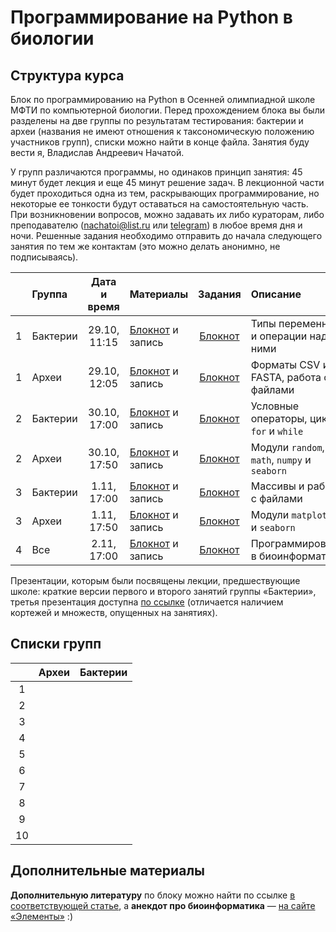# Программирование на Python в биологии

## Структура курса

Блок по программированию на Python в Осенней олимпиадной школе МФТИ по компьютерной биологии. Перед прохождением блока вы были разделены на две группы по результатам тестирования: бактерии и археи (названия не имеют отношения к таксономическую положению участников групп), списки можно найти в конце файла. Занятия буду вести я, Владислав Андреевич Начатой. 

У групп различаются программы, но одинаков принцип занятия: 45 минут будет лекция и еще 45 минут решение задач. В лекционной части будет проходиться одна из тем, раскрывающих программирование, но некоторые ее тонкости будут оставаться на самостоятельную часть. При возникновении вопросов, можно задавать их либо кураторам, либо преподавателю (nachatoi@list.ru или [telegram](https://t.me/subpolare)) в любое время дня и ночи. Решенные задания необходимо отправить до начала следующего занятия по тем же контактам (это можно делать анонимно, не подписываясь).  

|  | Группа | Дата и время | Материалы | Задания | Описание | 
| :------: | :------ | :------: | :------ | :------: | :------ | 
| 1 | Бактерии | 29.10, 11:15 | [Блокнот](https://colab.research.google.com/drive/1FNm7qUJJ4NmorT_FN5Qr0uYSxLIf1hjQ?usp=sharing) и запись | [Блокнот](https://colab.research.google.com/drive/1IZrKNB_qbbPn-tbQcqs1u92llNN-dncw?usp=sharing) | Типы переменных и операции над ними | 
| 1 | Археи | 29.10, 12:05 | [Блокнот]() и запись | [Блокнот]() | Форматы CSV и FASTA, работа с файлами | 
| 2 | Бактерии | 30.10, 17:00 | [Блокнот](https://colab.research.google.com/drive/1toxkOC-67pY38gG2k1X-hmurRS37jslq?usp=sharing) и запись | [Блокнот](https://colab.research.google.com/drive/1YgFAvtDf819gt-_z133LLXC9y8zbTQ35?usp=sharing) | Условные операторы, циклы `for` и `while` |
| 2 | Археи | 30.10, 17:50 | [Блокнот]() и запись | [Блокнот]() | Модули `random`, `math`, `numpy` и `seaborn` | 
| 3 | Бактерии | 1.11, 17:00 | [Блокнот]() и запись | [Блокнот](https://colab.research.google.com/drive/1-WqB5sP0zeWT2kzmHQN8cHZE4gH8x99v?usp=sharing) | Массивы и работа с файлами | 
| 3 | Археи | 1.11, 17:50 | [Блокнот]() и запись | [Блокнот]() | Модули `matplotlib` и `seaborn` | 
| 4 | Все | 2.11, 17:00 | [Блокнот]() и запись | [Блокнот]() | Программирования в биоинформатике | 

Презентации, которым были посвящены лекции, предшествующие школе: краткие версии первого и второго занятий группы «Бактерии», третья презентация доступна [по ссылке](https://colab.research.google.com/drive/1xdyhJfevkgNREhJddvdVWbU-mgkIJWF8?usp=sharing) (отличается наличием кортежей и множеств, опущенных на занятиях). 

## Списки групп

|  | Археи | Бактерии |
| :------: | :------ | :------ | 
| 1 |  |  |
| 2 |  |  |
| 3 |  |  |
| 4 |  |  |
| 5 |  |  |
| 6 |  |  |
| 7 |  |  |
| 8 |  |  |
| 9 |  |  |
| 10 |  |  |

## Дополнительные материалы

**Дополнительную литературу** по блоку можно найти по ссылке [в соответствующей статье](https://vk.com/@nachatoi-literatura-po-python), а **анекдот про биоинформатика** — [на сайте «Элементы»](https://elementy.ru/nauchno-populyarnaya_biblioteka/432183/Bioinformatiki_proiskhozhdenie_i_zhiznennyy_tsikl) :)
